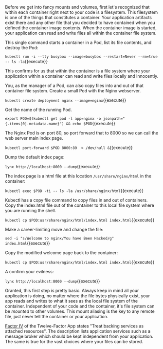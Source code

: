 Before we get into fancy mounts and volumes, first let's recognized that within each container right next to your code is a filesystem. This filesystem is one of the things that constitutes a container. Your application artifacts exist there and any other file that you decided to have contained when you defined the container image contents. When the container image is started, your application can read and write files all within the container file system.

This single command starts a container in a Pod, list its file contents, and destroy the Pod:

`kubectl run -i --tty busybox --image=busybox --restart=Never --rm=true -- ls -la`{{execute}}

This confirms for us that within the container is a file system where your application within a container can read and write files locally and innocently.

You, as the manager of a Pod, can also copy files into and out of that container file system. Create a small Pod with the Nginx webserver.

`kubectl create deployment nginx --image=nginx`{{execute}}

Get the name of the running Pod.

`export POD=$(kubectl get pod -l app=nginx -o jsonpath="{.items[0].metadata.name}") && echo $POD`{{execute}}

The Nginx Pod is on port 80, so port forward that to 8000 so we can call the web server main index page.

`kubectl port-forward $POD 8000:80  > /dev/null &`{{execute}}

Dump the default index page:

`lynx http://localhost:8000 --dump`{{execute}}

The index page is a html file at this location `/usr/share/nginx/html` in the container:

`kubectl exec $POD -ti -- ls -la /usr/share/nginx/html`{{execute}}

Kubectl has a copy file command to copy files in and out of containers. Copy the index.html file out of the container to this local file system where you are running the shell.

`kubectl cp $POD:usr/share/nginx/html/index.html index.html`{{execute}}

Make a career-limiting move and change the file:

`sed -i "s/Welcome to nginx/You have Been Hacked/g" index.html`{{execute}}

Copy the modified welcome page back to the container:

`kubectl cp $POD:usr/share/nginx/html/index.html index.html`{{execute}}

A confirm your evilness:

`lynx http://localhost:8000 --dump`{{execute}}

Granted, this first step is pretty basic. Always keep in mind all your application is doing, no matter where the file bytes physically exist, your app reads and writes to what it sees as the local file system of the container. Independent of your code and the container, it's file system can be _mounted_ to other volumes. This mount aliasing is the key to any remote file, just never tell the container or your application.

[Factor IV](https://12factor.net/backing-services) of the Twelve-Factor App states "Treat backing services as attached resources". The description lists application services such as a message broker which should be kept independent from your application. The same is true for the vast choices where your files can be stored.
